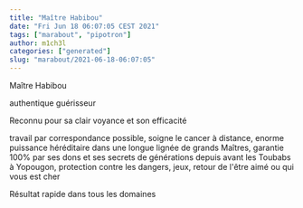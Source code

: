 ```yaml
---
title: "Maître Habibou"
date: "Fri Jun 18 06:07:05 CEST 2021"
tags: ["marabout", "pipotron"]
author: m1ch3l
categories: ["generated"]
slug: "marabout/2021-06-18-06:07:05"
---
```


Maître Habibou

authentique guérisseur

Reconnu pour sa clair voyance et son efficacité

travail par correspondance possible, soigne le cancer à distance, enorme puissance héréditaire dans une longue lignée de grands Maîtres, garantie 100% par ses dons et ses secrets de générations depuis avant les Toubabs à Yopougon, protection contre les dangers, jeux, retour de l'être aimé ou qui vous est cher

Résultat rapide dans tous les domaines
